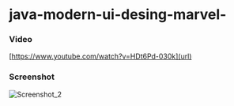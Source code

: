 # java-modern-ui-desing-marvel-

### Video

[https://www.youtube.com/watch?v=HDt6Pd-030k](url)

### Screenshot
![Screenshot_2](https://user-images.githubusercontent.com/49163538/61567328-c02a3380-aa44-11e9-9278-82a75b41c266.png)

